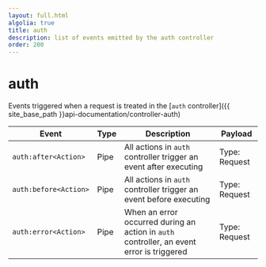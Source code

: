 ```yaml
---
layout: full.html
algolia: true
title: auth
description: list of events emitted by the auth controller
order: 200
---
```


# auth

Events triggered when a request is treated in the [`auth` controller]({{ site_base_path }}api-documentation/controller-auth)

| Event | Type | Description | Payload |
|-------|------|-------------|---------|
| `auth:after<Action>` | Pipe | All actions in `auth` controller trigger an event after executing | Type: Request |
| `auth:before<Action>` | Pipe | All actions in `auth` controller trigger an event before executing | Type: Request |
| `auth:error<Action>` | Pipe | When an error occurred during an action in `auth` controller, an event error is triggered | Type: Request |
